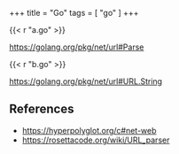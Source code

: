 +++
title = "Go"
tags = [ "go" ]
+++

{{< r "a.go" >}}

<https://golang.org/pkg/net/url#Parse>

{{< r "b.go" >}}

<https://golang.org/pkg/net/url#URL.String>

## References

- <https://hyperpolyglot.org/c#net-web>
- <https://rosettacode.org/wiki/URL_parser>
